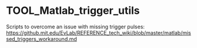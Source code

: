# TOOL_Matlab_trigger_utils

Scripts to overcome an issue with missing trigger pulses:
https://github.mit.edu/EvLab/REFERENCE_tech_wiki/blob/master/matlab/missed_triggers_workaround.md

